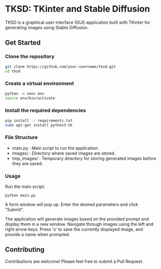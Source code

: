 
# TKSD: TKinter and Stable Diffusion

TKSD is a graphical user interface (GUI) application built with TKinter for generating images using Stable Diffusion.

## Get Started

### Clone the repository
```bash
git clone https://github.com/your-username/tksd.git
cd tksd
```

### Create a virtual environment
```bash
python -m venv env
source env/bin/activate
```

### Install the required dependencies
```bash
pip install -r requirements.txt
sudo apt-get install python3-tk
```

### File Structure
- main.py : Main script to run the application.
- images/ : Directory where saved images are stored.
- tmp_images/ : Temporary directory for storing generated images before they are saved.

### Usage
Run the main script:
```
python main.py
```
A form window will pop up. Enter the desired parameters and click "Submit".

The application will generate images based on the provided prompt and display them in a new window. Navigate through images using the left and right arrow keys. Press 's' to save the currently displayed image, and provide a name when prompted.



## Contributing
Contributions are welcome! Please feel free to submit a Pull Request.

